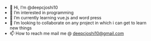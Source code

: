 - 👋 Hi, I’m @deepcjoshi10
- 👀 I’m interested in programming
- 🌱 I’m currently learning vue.js and word press
- 💞️ I’m looking to collaborate on any project in which i can get to learn new things
- 📫 How to reach me  mail me @ deepcjoshi10@gmail.com

<!---
deepcjoshi10/deepcjoshi10 is a ✨ special ✨ repository because its `README.md` (this file) appears on your GitHub profile.
You can click the Preview link to take a look at your changes.
--->
